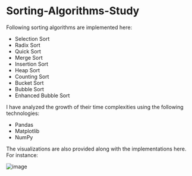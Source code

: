 # Sorting-Algorithms-Study

Following sorting algorithms are implemented here:
- Selection Sort
- Radix Sort
- Quick Sort
- Merge Sort
- Insertion Sort
- Heap Sort
- Counting Sort
- Bucket Sort
- Bubble Sort
- Enhanced Bubble Sort

I have analyzed the growth of their time complexities using the following technologies:
- Pandas
- Matplotlib
- NumPy

The visualizations are also provided along with the implementations here. For instance:

![image](https://user-images.githubusercontent.com/73883918/222880897-08687b89-4067-4730-b5da-c7e22ea2b79f.png)
